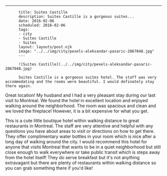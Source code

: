 ---

          title: Suites Castille
          description: Suites Castille is a gorgeous suites...
          date: 2016-02-06
          scheduled: 2016-02-06
          tags:
          - city
          - Suites Castille
          - Suites
          layout: layouts/post.njk
          image: "../../img/city/pexels-aleksandar-pasaric-2067048.jpg"
          ---

          ![Suites Castille](../../img/city/pexels-aleksandar-pasaric-2067048.jpg)

          Suites Castille is a gorgeous suites hotel. The staff was very accommodating and the rooms were beautiful. I would definately stay there again.

Great location! My husband and I had a very pleasant stay during our last visit to Montreal. We found the hotel in excellent location and enjoyed walking around the neighborhood. The room was spacious and clean and we loved the fireplace! However, it is a bit expensive for what you get.

This is a cute little boutique hotel within walking distance to great restaurants in Montreal. The staff are very attentive and helpful with any questions you have about areas to visit or directions on how to get there. They offer complimentary water bottles in your room which is nice after a long day of walking around the city. I would recommend this hotel for anyone that visits Montreal that wants to be in a quiet neighborhood but still close enough to walk everywhere or take public transit which is steps away from the hotel itself! They do serve breakfast but it's not anything extravagant but there are plenty of restaurants within walking distance so you can grab something there if you'd like!
